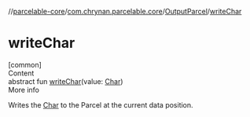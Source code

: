 //[parcelable-core](../../../index.md)/[com.chrynan.parcelable.core](../index.md)/[OutputParcel](index.md)/[writeChar](write-char.md)



# writeChar  
[common]  
Content  
abstract fun [writeChar](write-char.md)(value: [Char](https://kotlinlang.org/api/latest/jvm/stdlib/kotlin/-char/index.html))  
More info  


Writes the [Char](write-char.md) to the Parcel at the current data position.

  



